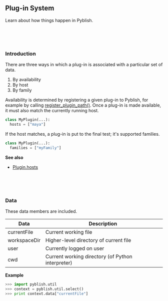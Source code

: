 ## Plug-in System

Learn about how things happen in Pyblish.

<br>
<br>
<br>


### Introduction

There are three ways in which a plug-in is associated with a particular set of data.

1. By availability
1. By host
1. By family

Availability is determined by registering a given plug-in to Pyblish, for example by calling [register_plugin_path()][1]. Once a plug-in is made available, it must also match the currently running host.

```python
class MyPlugin(...):
  hosts = ["maya"]
```

If the host matches, a plug-in is put to the final test; it's supported families.

```python
class MyPlugin(...):
  families = ["myFamily"]
```

**See also**

- [Plugin.hosts][2]


<br>
<br>
<br>

### Data

These data members are included.

| Data                  | Description
|-----------------------|-------------------------------------------
| currentFile          | Current working file
| workspaceDir         | Higher-level directory of current file
| user                  | Currently logged on user
| cwd                   | Current working directory (of Python interpreter)

**Example**

```python
>>> import pyblish.util
>>> context = pyblish.util.select()
>>> print context.data["currentFile"]
```

[1]: https://github.com/pyblish/pyblish.api/wiki/register_plugin_path
[2]: https://github.com/pyblish/pyblish.api/wiki/Plugin.hosts